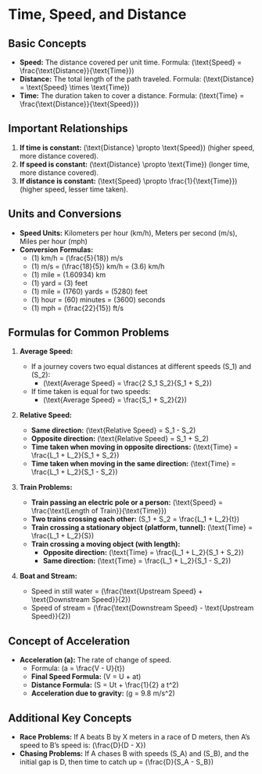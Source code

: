 # Time, Speed, and Distance

## Basic Concepts

- **Speed:** The distance covered per unit time. Formula: \(\text{Speed} = \frac{\text{Distance}}{\text{Time}}\)
- **Distance:** The total length of the path traveled. Formula: \(\text{Distance} = \text{Speed} \times \text{Time}\)
- **Time:** The duration taken to cover a distance. Formula: \(\text{Time} = \frac{\text{Distance}}{\text{Speed}}\)

## Important Relationships

1. **If time is constant:** \(\text{Distance} \propto \text{Speed}\) (higher speed, more distance covered).
2. **If speed is constant:** \(\text{Distance} \propto \text{Time}\) (longer time, more distance covered).
3. **If distance is constant:** \(\text{Speed} \propto \frac{1}{\text{Time}}\) (higher speed, lesser time taken).

## Units and Conversions

- **Speed Units:** Kilometers per hour (km/h), Meters per second (m/s), Miles per hour (mph)
- **Conversion Formulas:**
  - \(1\) km/h = \(\frac{5}{18}\) m/s
  - \(1\) m/s = \(\frac{18}{5}\) km/h = \(3.6\) km/h
  - \(1\) mile = \(1.60934\) km
  - \(1\) yard = \(3\) feet
  - \(1\) mile = \(1760\) yards = \(5280\) feet
  - \(1\) hour = \(60\) minutes = \(3600\) seconds
  - \(1\) mph = \(\frac{22}{15}\) ft/s

## Formulas for Common Problems

1. **Average Speed:**
   - If a journey covers two equal distances at different speeds \(S_1\) and \(S_2\):
     - \(\text{Average Speed} = \frac{2 S_1 S_2}{S_1 + S_2}\)
   - If time taken is equal for two speeds:
     - \(\text{Average Speed} = \frac{S_1 + S_2}{2}\)

2. **Relative Speed:**
   - **Same direction:** \(\text{Relative Speed} = S_1 - S_2\)
   - **Opposite direction:** \(\text{Relative Speed} = S_1 + S_2\)
   - **Time taken when moving in opposite directions:** \(\text{Time} = \frac{L_1 + L_2}{S_1 + S_2}\)
   - **Time taken when moving in the same direction:** \(\text{Time} = \frac{L_1 + L_2}{S_1 - S_2}\)

3. **Train Problems:**
   - **Train passing an electric pole or a person:** \(\text{Speed} = \frac{\text{Length of Train}}{\text{Time}}\)
   - **Two trains crossing each other:** \(S_1 + S_2 = \frac{L_1 + L_2}{t}\)
   - **Train crossing a stationary object (platform, tunnel):** \(\text{Time} = \frac{L_1 + L_2}{S}\)
   - **Train crossing a moving object (with length):**
     - **Opposite direction:** \(\text{Time} = \frac{L_1 + L_2}{S_1 + S_2}\)
     - **Same direction:** \(\text{Time} = \frac{L_1 + L_2}{S_1 - S_2}\)

4. **Boat and Stream:**
   - Speed in still water = \(\frac{\text{Upstream Speed} + \text{Downstream Speed}}{2}\)
   - Speed of stream = \(\frac{\text{Downstream Speed} - \text{Upstream Speed}}{2}\)

## Concept of Acceleration

- **Acceleration (a):** The rate of change of speed.
  - Formula: \(a = \frac{V - U}{t}\)
  - **Final Speed Formula:** \(V = U + at\)
  - **Distance Formula:** \(S = Ut + \frac{1}{2} a t^2\)
  - **Acceleration due to gravity:** \(g = 9.8 m/s^2\)

## Additional Key Concepts

- **Race Problems:** If A beats B by X meters in a race of D meters, then A’s speed to B’s speed is: \(\frac{D}{D - X}\)
- **Chasing Problems:** If A chases B with speeds \(S_A\) and \(S_B\), and the initial gap is D, then time to catch up = \(\frac{D}{S_A - S_B}\)

